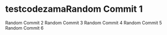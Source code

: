 # testcodezamaRandom Commit 1
Random Commit 2
Random Commit 3
Random Commit 4
Random Commit 5
Random Commit 6
